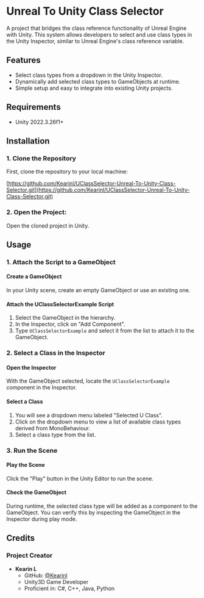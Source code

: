 # Unreal To Unity Class Selector

A project that bridges the class reference functionality of Unreal Engine with Unity. This system allows developers to select and use class types in the Unity Inspector, similar to Unreal Engine's class reference variable.

## Features

- Select class types from a dropdown in the Unity Inspector.
- Dynamically add selected class types to GameObjects at runtime.
- Simple setup and easy to integrate into existing Unity projects.

## Requirements

- Unity 2022.3.26f1+

## Installation

### 1. Clone the Repository

First, clone the repository to your local machine:

[https://github.com/Kearinl/UClassSelector-Unreal-To-Unity-Class-Selector.git](https://github.com/Kearinl/UClassSelector-Unreal-To-Unity-Class-Selector.git)

### 2. Open the Project:

Open the cloned project in Unity.

## Usage

### 1. Attach the Script to a GameObject

#### Create a GameObject

In your Unity scene, create an empty GameObject or use an existing one.

#### Attach the UClassSelectorExample Script

1. Select the GameObject in the hierarchy.
2. In the Inspector, click on "Add Component".
3. Type `UClassSelectorExample` and select it from the list to attach it to the GameObject.

### 2. Select a Class in the Inspector

#### Open the Inspector

With the GameObject selected, locate the `UClassSelectorExample` component in the Inspector.

#### Select a Class

1. You will see a dropdown menu labeled "Selected U Class".
2. Click on the dropdown menu to view a list of available class types derived from MonoBehaviour.
3. Select a class type from the list.

### 3. Run the Scene

#### Play the Scene

Click the "Play" button in the Unity Editor to run the scene.

#### Check the GameObject

During runtime, the selected class type will be added as a component to the GameObject. You can verify this by inspecting the GameObject in the Inspector during play mode.

## Credits

### Project Creator
- **Kearin L**
  - GitHub: [@Kearinl](https://github.com/Kearinl)
  - Unity3D Game Developer
  - Proficient in: C#, C++, Java, Python



